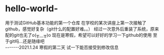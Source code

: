 # hello-world-
用于测试GitHub基本功能的第一个仓库
在学校的某次讲座上第一次接触了github，感觉好复杂（git什么的配置好难。。）
经过一次意外后重装了系统，原来配的git也无了o(╥﹏╥)o
现在是寒假，希望可以好好的学习一下github的使用
至于git吗...还是随缘吧             
                          -------2021.1.24 寒假的第二天
试一下能否接受到修改信息
                          
